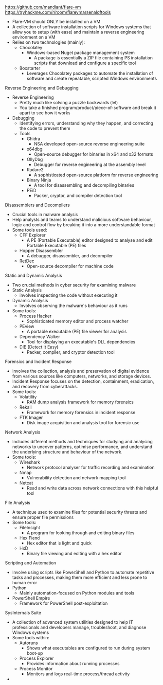 https://github.com/mandiant/flare-vm
https://tryhackme.com/r/room/flarevmarsenaloftools

- Flare-VM should ONLY be installed on a VM
- A collection of software installation scripts for Windows systems that allow you to setup (with ease) and maintain a reverse engineering environment on a VM
- Relies on two technologies (mainly):
	- Chocolatey
		- Windows-based Nuget package management system 
			- A package is essentially a ZIP file containing PS installation scripts that download and configure a specific tool
	- Boxstarter
		- Leverages Chocolatey packages to automate the installation of software and create repeatable, scripted Windows environments

Reverse Engineering and Debugging
- Reverse Engineering
	- Pretty much like solving a puzzle backwards (lel)
	- You take a finished program/product/piece-of-software and break it apart to see how it works
- Debugging
	- Identifying errors, understanding why they happen, and correcting the code to prevent them
	- Tools
		- Ghidra
			- NSA developed open-source reverse engineering suite
		- x64dbg
			- Open-source debugger for binaries in x64 and x32 formats
		- OllyDbg
			- Debugger for reverse engineering at the assembly level
		- Radare2
			- A sophisticated open-source platform for reverse engineering
		- Binary Ninja
			- A tool for disassembling and decompiling binaries
		- PEiD
			- Packer, cryptor, and compiler detection tool

Disassemblers and Decompilers
- Crucial tools in malware analysis
- Help analysts and teams to understand malicious software behaviour, logic and control flow by breaking it into a more understandable format
- Some tools used:
	- CFF Explorer
		- A PE (Portable Executable) editor designed to analyse and edit Portable Executable (PE) files
	- Hopper Disassembler
		- A debugger, disassembler, and decompiler
	- RetDec
		- Open-source decompiler for machine code

Static and Dynamic Analysis
- Two crucial methods in cyber security for examining malware
- Static Analysis
	- involves inspecting the code without executing it
- Dynamic Analysis
	- Involves observing the malware's behaviour as it runs
- Some tools:
	- Process Hacker
		- Sophisticated memory editor and process watcher
	- PEview
		- A portable executable (PE) file viewer for analysis
	- Dependency Walker
		- Tool for displaying an executable's DLL dependencies
	- DIE (Detect It Easy)
		- Packer, compiler, and cryptor detection tool

Forensics and Incident Response
- Involves the collection, analysis and preservation of digital evidence from various sources like computers, networks, and storage devices.
- Incident Response focuses on the detection, containment, eradication, and recovery from cyberattacks. 
- Some tools:
	- Volatility
		- RAM dump analysis framework for memory forensics
	- Rekall
		- Framework for memory forensics in incident response
	- FTK Imager
		- Disk image acquisition and analysis tool for forensic use

Network Analysis
- Includes different methods and techniques for studying and analysing networks to uncover patterns, optimise performance, and understand the underlying structure and behaviour of the network.
- Some tools:
	- Wireshark
		- Network protocol analyser for traffic recording and examination
	- Nmap
		- Vulnerability detection and network mapping tool
	- Netcat
		- Read and write data across network connections with this helpful tool

File Analysis
- A technique used to examine files for potential security threats and ensure proper file permissions
- Some tools:
	- FileInsight
		- A program for looking through and editing binary files
	- Hex Fiend
		- Hex editor that is light and quick
	- HxD
		- Binary file viewing and editing with a hex editor

Scripting and Automation
- Involve using scripts like PowerShell and Python to automate repetitive tasks and processes, making them more efficient and less prone to human error
- Python
	- Mainly automation-focused on Python modules and tools
- PowerShell Empire
	- Framework for PowerShell post-exploitation

SysInternals Suite
- A collection of advanced system utilities designed to help IT professionals and developers manage, troubleshoot, and diagnose Windows systems
- Some tools within:
	- Autoruns
		- Shows what executables are configured to run during system boot-up
	- Process Explorer
		- Provides information about running processes
	- Process Monitor
		- Monitors and logs real-time process/thread activity
- 
